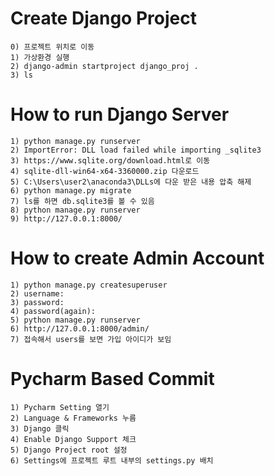 # Create Django Project

```make
0) 프로젝트 위치로 이동
1) 가상환경 실행
2) django-admin startproject django_proj .
3) ls
```

# How to run Django Server

```make
1) python manage.py runserver
2) ImportError: DLL load failed while importing _sqlite3
3) https://www.sqlite.org/download.html로 이동
4) sqlite-dll-win64-x64-3360000.zip 다운로드
5) C:\Users\user2\anaconda3\DLLs에 다운 받은 내용 압축 해제
6) python manage.py migrate
7) ls를 하면 db.sqlite3를 볼 수 있음
8) python manage.py runserver
9) http://127.0.0.1:8000/
```

# How to create Admin Account

```make
1) python manage.py createsuperuser
2) username:
3) password:
4) password(again):
5) python manage.py runserver
6) http://127.0.0.1:8000/admin/
7) 접속해서 users를 보면 가입 아이디가 보임
```

# Pycharm Based Commit

```make
1) Pycharm Setting 열기
2) Language & Frameworks 누름
3) Django 클릭
4) Enable Django Support 체크
5) Django Project root 설정
6) Settings에 프로젝트 루트 내부의 settings.py 배치
```

